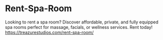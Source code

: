 # Rent-Spa-Room
Looking to rent a spa room? Discover affordable, private, and fully equipped spa rooms perfect for massage, facials, or wellness services. Rent today!
https://treazurestudios.com/rent-spa-room/

